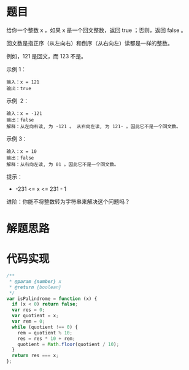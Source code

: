 # 题目

给你一个整数 x ，如果 x 是一个回文整数，返回 true ；否则，返回 false 。

回文数是指正序（从左向右）和倒序（从右向左）读都是一样的整数。

例如，121 是回文，而 123 不是。

示例 1：

```
输入：x = 121
输出：true
```

示例  2：

```
输入：x = -121
输出：false
解释：从左向右读, 为 -121 。 从右向左读, 为 121- 。因此它不是一个回文数。
```

示例 3：

```
输入：x = 10
输出：false
解释：从右向左读, 为 01 。因此它不是一个回文数。
```

提示：

- -231 <= x <= 231 - 1

进阶：你能不将整数转为字符串来解决这个问题吗？

# 解题思路

# 代码实现

```javascript
/**
 * @param {number} x
 * @return {boolean}
 */
var isPalindrome = function (x) {
  if (x < 0) return false;
  var res = 0;
  var quotient = x;
  var rem = 0;
  while (quotient !== 0) {
    rem = quotient % 10;
    res = res * 10 + rem;
    quotient = Math.floor(quotient / 10);
  }
  return res === x;
};
```
